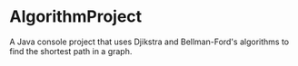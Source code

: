 # AlgorithmProject
A Java console project that uses Djikstra and Bellman-Ford's algorithms to find the shortest path in a graph.
